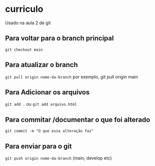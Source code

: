 # curriculo
Usado na aula 2 de git

## Para voltar para o branch principal
`git checkout main`

## Para atualizar o branch
`git pull origin nome-da-branch`
por exemplo, git pull origin main

## Para Adicionar os arquivos
`git add .` ou `git add arquivo.html`

## Para  commitar /documentar o que foi alterado
`git commit -m "O que essa alteração faz"`

## Para enviar para o git
`git push origin nome-da-branch` (main, develop etc)